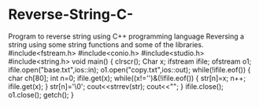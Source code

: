 # Reverse-String-C-
Program to reverse string using C++ programming language
Reversing a string using some string functions and some of the libraries.
#include<fstream.h>
#include<conio.h>
#include<studio.h>
#include<string.h>
void main()
{
clrscr();
Char x;
ifstream ifile;
ofstream o1;
ifile.open("base.txt",ios::in);
o1.open("copy.txt",ios::out);
while(!ifile.eof())
{
 char ch[80];
 int n=0;
 ifile.get(x);
 while((x!='')&(!ifile.eof())
 {
 str[n]=x;
 n++;
 ifile.get(x);
 }
 str[n]='\0';
 cout<<strrev(str);
 cout<<"";
 }
 ifile.close();
 o1.close();
 getch();
 }
